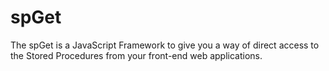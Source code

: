 # spGet
The spGet is a JavaScript Framework to give you a way of direct access to the Stored Procedures from your front-end web applications. 
